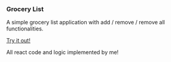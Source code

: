 ### Grocery List

A simple grocery list application with add / remove / remove all functionalities.

[Try it out!](https://grocery-list-aaa.netlify.app/)

All react code and logic implemented by me!
